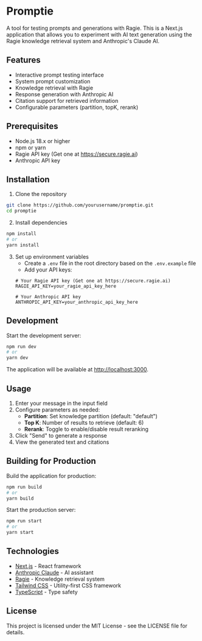# Promptie

A tool for testing prompts and generations with Ragie. This is a Next.js application that allows you to experiment with AI text generation using the Ragie knowledge retrieval system and Anthropic's Claude AI.

## Features

- Interactive prompt testing interface
- System prompt customization
- Knowledge retrieval with Ragie
- Response generation with Anthropic AI
- Citation support for retrieved information
- Configurable parameters (partition, topK, rerank)

## Prerequisites

- Node.js 18.x or higher
- npm or yarn
- Ragie API key (Get one at https://secure.ragie.ai)
- Anthropic API key

## Installation

1. Clone the repository
```bash
git clone https://github.com/yourusername/promptie.git
cd promptie
```

2. Install dependencies
```bash
npm install
# or
yarn install
```

3. Set up environment variables
   - Create a `.env` file in the root directory based on the `.env.example` file
   - Add your API keys:
   ```
   # Your Ragie API key (Get one at https://secure.ragie.ai)
   RAGIE_API_KEY=your_ragie_api_key_here
   
   # Your Anthropic API key
   ANTHROPIC_API_KEY=your_anthropic_api_key_here
   ```

## Development

Start the development server:

```bash
npm run dev
# or
yarn dev
```

The application will be available at [http://localhost:3000](http://localhost:3000).

## Usage

1. Enter your message in the input field
2. Configure parameters as needed:
   - **Partition**: Set knowledge partition (default: "default")
   - **Top K**: Number of results to retrieve (default: 6)
   - **Rerank**: Toggle to enable/disable result reranking
3. Click "Send" to generate a response
4. View the generated text and citations

## Building for Production

Build the application for production:

```bash
npm run build
# or
yarn build
```

Start the production server:

```bash
npm run start
# or
yarn start
```

## Technologies

- [Next.js](https://nextjs.org/) - React framework
- [Anthropic Claude](https://www.anthropic.com/claude) - AI assistant
- [Ragie](https://ragie.ai/) - Knowledge retrieval system
- [Tailwind CSS](https://tailwindcss.com/) - Utility-first CSS framework
- [TypeScript](https://www.typescriptlang.org/) - Type safety

## License

This project is licensed under the MIT License - see the LICENSE file for details.
